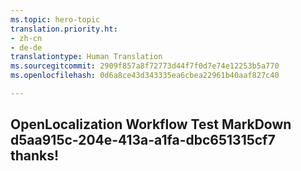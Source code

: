 ```yaml
---
ms.topic: hero-topic
translation.priority.ht:
- zh-cn
- de-de
translationtype: Human Translation
ms.sourcegitcommit: 2909f857a8f72773d44f7f0d7e74e12253b5a770
ms.openlocfilehash: 0d6a8ce43d343335ea6cbea22961b40aaf827c40

---
```

## OpenLocalization Workflow Test MarkDown d5aa915c-204e-413a-a1fa-dbc651315cf7 thanks!



<!--HONumber=Sep16_HO1-->



